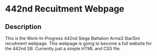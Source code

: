# 442nd Recuitment Webpage

## Description

This is the Work-In-Progress 442nd Siege Battalion Arma3 StarSim recuitment webpage. This webpage is going to become a full website for the 442nd SB. Currently just a simple HTML and CSS file.